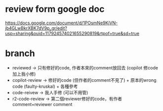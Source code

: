 # review form google doc 

https://docs.google.com/document/d/1POsmNe9KjVN-jb4GLwBkrXBK7dV9p_gr/edit?usp=sharing&ouid=117924574021655290819&rtpof=true&sd=true

# branch

- reviewed -> 只有修好的code, 作者本來的comment放回去 (copilot 修code 加上我小修)
- copilot-review -> 修好的code (但作者的comment不見了) + 原本的wrong code (faulty-kruskal) + 各種參考
- code-reivew -> 我人手修 (可以不用管)
- r2-code-review -> 第二個reviewer修好的code，有作者comment+reviewer comment
